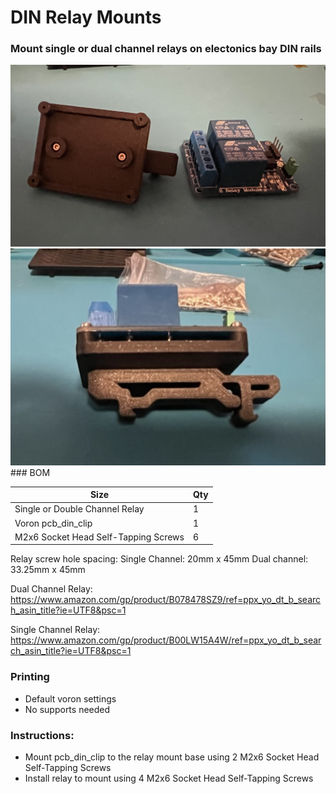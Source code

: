 # DIN Relay Mounts 
 ### Mount single or dual channel relays on electonics bay DIN rails
<img src="./Images/relay mount double.jpg" width=600>

<img src="./Images/relay mount bottom.jpeg" width=600>
### BOM

Size | Qty
--- | ---
Single or Double Channel Relay       | 1
Voron pcb_din_clip                       | 1
M2x6 Socket Head Self-Tapping Screws | 6

Relay screw hole spacing: 
Single Channel:  20mm x 45mm
Dual channel:    33.25mm x 45mm

Dual Channel Relay: https://www.amazon.com/gp/product/B078478SZ9/ref=ppx_yo_dt_b_search_asin_title?ie=UTF8&psc=1

Single Channel Relay: https://www.amazon.com/gp/product/B00LW15A4W/ref=ppx_yo_dt_b_search_asin_title?ie=UTF8&psc=1

### Printing
  * Default voron settings
  * No supports needed

### Instructions:

  * Mount pcb_din_clip to the relay mount base using 2 M2x6 Socket Head Self-Tapping Screws
  * Install relay to mount using 4 M2x6 Socket Head Self-Tapping Screws 
   

